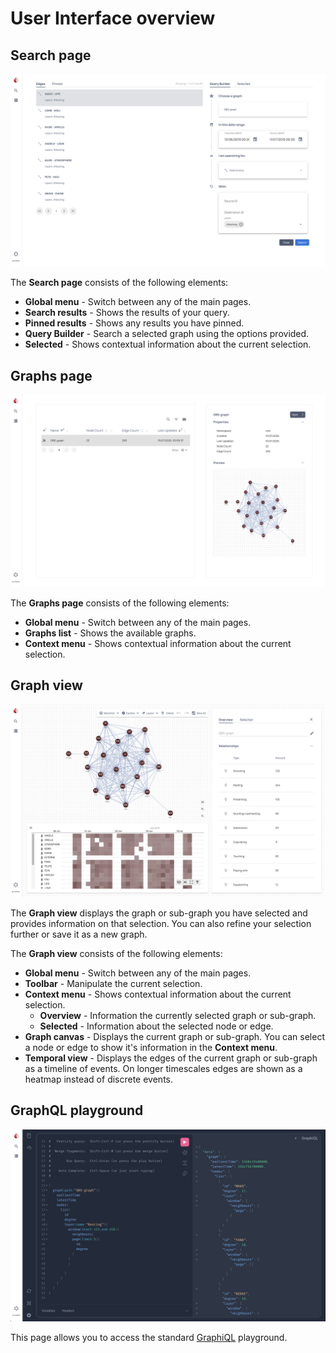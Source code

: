# User Interface overview

## Search page

![UI Search page](../../assets/images/raphtory_ui_search_baboon_attacks.png)

The **Search page** consists of the following elements:

- **Global menu** - Switch between any of the main pages.
- **Search results** - Shows the results of your query.
- **Pinned results** - Shows any results you have pinned.
- **Query Builder** - Search  a selected graph using the options provided.
- **Selected** - Shows contextual information about the current selection.

## Graphs page

![UI Search page](../../assets/images/raphtory_ui_graph_list.png)

The **Graphs page** consists of the following elements:

- **Global menu** - Switch between any of the main pages.
- **Graphs list** - Shows the available graphs.
- **Context menu** - Shows contextual information about the current selection.

## Graph view

![UI Search page](../../assets/images/raphtory_ui_graph_view.png)

The **Graph view** displays the graph or sub-graph you have selected and provides information on that selection. You can also refine your selection further or save it as a new graph.

The **Graph view** consists of the following elements: 

- **Global menu** - Switch between any of the main pages.
- **Toolbar** - Manipulate the current selection.
- **Context menu** - Shows contextual information about the current selection.
    - **Overview** - Information the currently selected graph or sub-graph.
    - **Selected** - Information about the selected node or edge.
- **Graph canvas** - Displays the current graph or sub-graph. You can select a node or edge to show it's information in the **Context menu**.
- **Temporal view** - Displays the edges of the current graph or sub-graph as a timeline of events. On longer timescales edges are shown as a heatmap instead of discrete events.

## GraphQL playground

![UI Search page](../../assets/images/raphtory_ui_graphiql_playground_query.png)

This page allows you to access the standard [GraphiQL](https://github.com/graphql/graphiql) playground.
